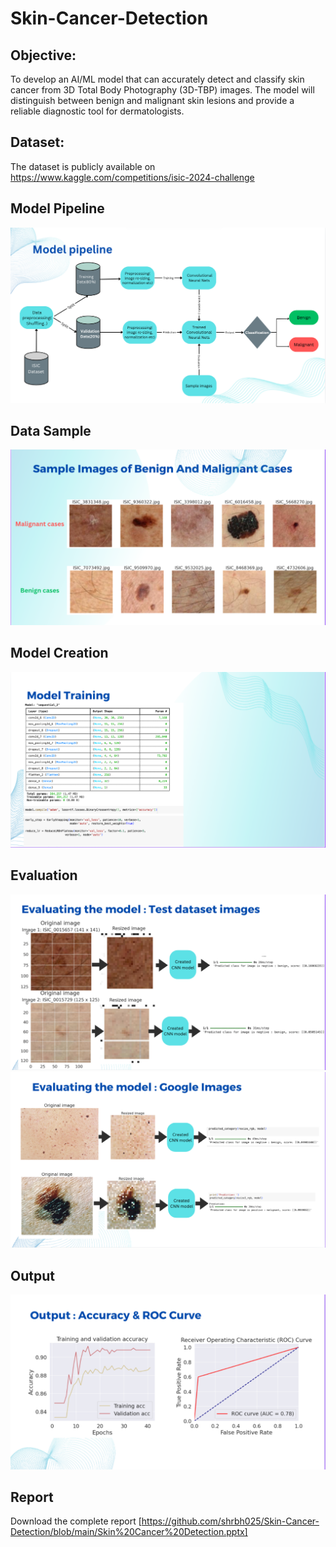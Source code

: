 # Skin-Cancer-Detection

## Objective:
To develop an AI/ML model that can accurately detect and classify skin cancer from 3D Total Body Photography (3D-TBP) images. The model will distinguish between benign and malignant skin lesions and provide a reliable diagnostic tool for dermatologists.

## Dataset:
The dataset is publicly available on https://www.kaggle.com/competitions/isic-2024-challenge

## Model Pipeline
<img src="https://github.com/shrbh025/Skin-Cancer-Detection/blob/main/PipeLine.png">

## Data Sample
<img src="https://github.com/shrbh025/Skin-Cancer-Detection/blob/main/SampleImages.png">

## Model Creation
<img src="https://github.com/shrbh025/Skin-Cancer-Detection/blob/main/Model.png">

## Evaluation
<img src="https://github.com/shrbh025/Skin-Cancer-Detection/blob/main/Eval1.png">

<img src="https://github.com/shrbh025/Skin-Cancer-Detection/blob/main/Eval2.png">

## Output
<img src="https://github.com/shrbh025/Skin-Cancer-Detection/blob/main/Output.png">

## Report
Download the complete report [https://github.com/shrbh025/Skin-Cancer-Detection/blob/main/Skin%20Cancer%20Detection.pptx]
